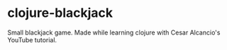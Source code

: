# clojure-blackjack
Small blackjack game. Made while learning clojure with Cesar Alcancio's YouTube tutorial.
